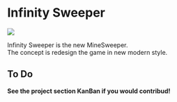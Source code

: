 # Infinity Sweeper

![](https://getlogo.net/wp-content/uploads/2020/08/flutter-logo-vector.png)

Infinity Sweeper is the new MineSweeper.<br>
The concept is redesign the game in new modern style.

## To Do

**See the project section KanBan if you would contribud!**
